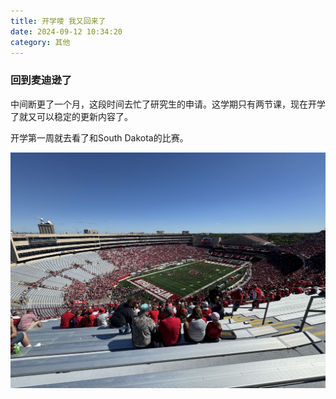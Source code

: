 ```yaml
---
title: 开学喽 我又回来了
date: 2024-09-12 10:34:20
category: 其他
---
```

### 回到麦迪逊了

中间断更了一个月，这段时间去忙了研究生的申请。这学期只有两节课，现在开学了就又可以稳定的更新内容了。

开学第一周就去看了和South Dakota的比赛。

![开场前的管乐团表演](https://github.com/Noah-wang/pictures/blob/main/picture/VSSouthDakota.jpg?raw=true)
